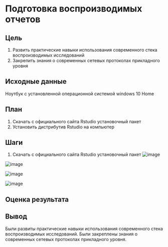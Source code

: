 # Подготовка воспроизводимых отчетов
## Цель
1. Развить практические навыки использования современного стека воспроизводимых исследований
2. Закрепить знания о современных сетевых протоколах прикладного уровня
## Исходные данные
Ноутбук с установленной операционной системой windows 10 Home
## План
1. Скачать с официального сайта Rstudio установочный пакет
2. Установить дистрибутив Rstudio на компьютер
## Шаги
1. Скачать с официального сайта Rstudio установочный пакет
![image](https://github.com/user-attachments/assets/d5cc9416-b9b0-46c6-a724-5409d7cd0c33)

![image](https://github.com/user-attachments/assets/be08703e-3370-4e8b-afa4-3990946114b5)


![image](https://github.com/user-attachments/assets/32839819-2a79-4dfd-b85f-a101356489a3)

![image](https://github.com/user-attachments/assets/81480d44-70d4-432c-b6cb-2c8cde8eb75b)

## Оценка результата
## Вывод
Были развиты практические навыки использования современного стека воспроизводимых исследований. Были закреплены знания о современных сетевых протоколах прикладного уровня.
